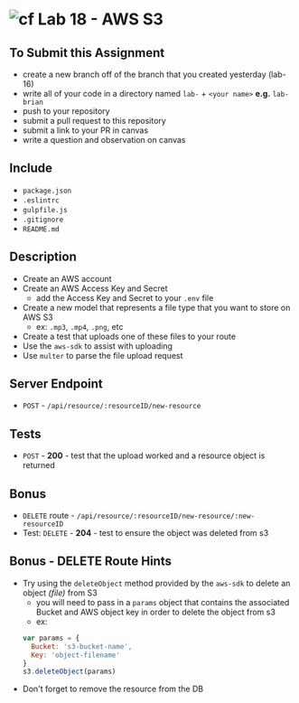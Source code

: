 ![cf](https://i.imgur.com/7v5ASc8.png) Lab 18 - AWS S3
======

## To Submit this Assignment
  * create a new branch off of the branch that you created yesterday (lab-16)
  * write all of your code in a directory named `lab-` + `<your name>` **e.g.** `lab-brian`
  * push to your repository
  * submit a pull request to this repository
  * submit a link to your PR in canvas
  * write a question and observation on canvas

## Include
  * `package.json`
  * `.eslintrc`
  * `gulpfile.js`
  * `.gitignore`
  * `README.md`

## Description
  * Create an AWS account
  * Create an AWS Access Key and Secret
    * add the Access Key and Secret to your `.env` file
  * Create a new model that represents a file type that you want to store on AWS S3
    * ex: `.mp3`, `.mp4`, `.png`, etc
  * Create a test that uploads one of these files to your route
  * Use the `aws-sdk` to assist with uploading
  * Use `multer` to parse the file upload request

## Server Endpoint
  * `POST` - `/api/resource/:resourceID/new-resource`

## Tests
  * `POST` - **200** - test that the upload worked and a resource object is returned

## Bonus
  * `DELETE` route - `/api/resource/:resourceID/new-resource/:new-resourceID`
  * Test: `DELETE` - **204** - test to ensure the object was deleted from s3

## Bonus - DELETE Route Hints
  * Try using the `deleteObject` method provided by the `aws-sdk` to delete an object *(file)* from S3
    * you will need to pass in a `params` object that contains the associated Bucket and AWS object key in order to delete the object from s3
    * ex:
    ``` javascript
    var params = {
      Bucket: 's3-bucket-name',
      Key: 'object-filename'
    }
    s3.deleteObject(params)
    ```
  * Don't forget to remove the resource from the DB
